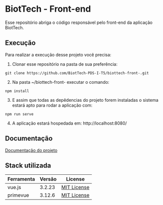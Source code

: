 
# BiotTech - Front-end

Esse repositório abriga o código responsável pelo front-end da aplicação BiotTech.



## Execução

Para realizar a execução desse projeto você precisa:

1. Clonar esse repositório na pasta de sua preferência:
```
git clone https://github.com/BiotTech-PDS-I-T5/biottech-front-.git
```

2. Na pasta ~/biottech-front- executar o comando:
```
npm install
```

3. E assim que todas as depêdencias do projeto forem instaladas o sistema estará
apto para rodar a aplicação com:
```
npm run serve
```

4. A aplicação estará hospedada em: http://localhost:8080/



## Documentação

[Documentação do projeto](https://github.com/BiotTech-PDS-I-T5/biottech-docs.git)


## Stack utilizada

| Ferramenta | Versão | License |
| ----------- | ----------- | ----------- |
| vue.js | 3.2.23 | [MIT License](https://github.com/vuejs/core/blob/main/LICENSE)|
| primevue| 3.12.6| [MIT License](https://github.com/primefaces/primevue/blob/master/LICENSE.md)|